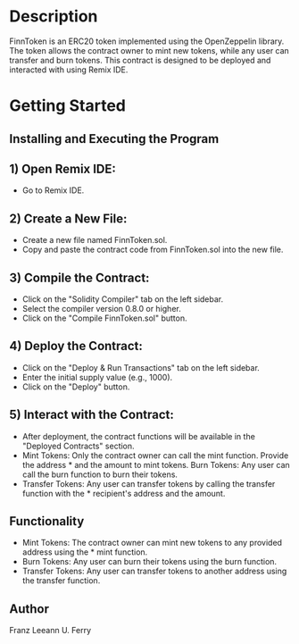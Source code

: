 # Description
FinnToken is an ERC20 token implemented using the OpenZeppelin library. The token allows the contract owner to mint new tokens, while any user can transfer and burn tokens. This contract is designed to be deployed and interacted with using Remix IDE.

# Getting Started

## Installing and Executing the Program

## 1) Open Remix IDE:

* Go to Remix IDE.

## 2) Create a New File:

* Create a new file named FinnToken.sol.
* Copy and paste the contract code from FinnToken.sol into the new file.

## 3) Compile the Contract:

* Click on the "Solidity Compiler" tab on the left sidebar.
* Select the compiler version 0.8.0 or higher.
* Click on the "Compile FinnToken.sol" button.

## 4) Deploy the Contract:

* Click on the "Deploy & Run Transactions" tab on the left sidebar.
* Enter the initial supply value (e.g., 1000).
* Click on the "Deploy" button.

## 5) Interact with the Contract:

* After deployment, the contract functions will be available in the "Deployed Contracts" section.
* Mint Tokens: Only the contract owner can call the mint function. Provide the address * and the amount to mint tokens.
Burn Tokens: Any user can call the burn function to burn their tokens.
* Transfer Tokens: Any user can transfer tokens by calling the transfer function with the * recipient's address and the amount.

## Functionality
* Mint Tokens: The contract owner can mint new tokens to any provided address using the * mint function.
* Burn Tokens: Any user can burn their tokens using the burn function.
* Transfer Tokens: Any user can transfer tokens to another address using the transfer function.
## Author
Franz Leeann U. Ferry

